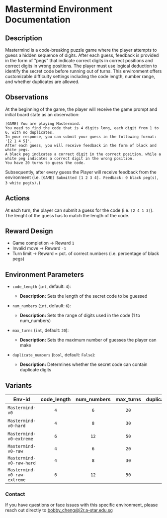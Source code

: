 # Mastermind Environment Documentation

## Description
Mastermind is a code-breaking puzzle game where the player attempts to guess a hidden sequence of digits. After each guess, feedback is provided in the form of "pegs" that indicate correct digits in correct positions and correct digits in wrong positions. The player must use logical deduction to identify the secret code before running out of turns. This environment offers customizable difficulty settings including the code length, number range, and whether duplicates are allowed.


## Observations
At the beginning of the game, the player will receive the game prompt and initial board state as an observation:
```plaintext
[GAME] You are playing Mastermind.
You need to find the code that is 4 digits long, each digit from 1 to 6, with no duplicates.
In your response, you can submit your guess in the following format: '[2 1 4 5]'.
After each guess, you will receive feedback in the form of black and white pegs.
A black peg indicates a correct digit in the correct position, while a white peg indicates a correct digit in the wrong position.
You have 20 turns to guess the code.
```
Subsequently, after every guess the Player will receive feedback from the environment (i.e. `[GAME] Submitted [1 2 3 4]. Feedback: 0 black peg(s), 3 white peg(s).`)

## Actions
At each turn, the player can submit a guess for the code (i.e. `[2 4 1 3]`). The lenght of the guess has to match the length of the code.


## Reward Design
- Game completion -> Reward `1`
- Invalid move -> Reward `-1`
- Turn limit -> Reward ∝ pct. of correct numbers (i.e. percentage of black pegs)


## Environment Parameters
- `code_length` (`int`, default: `4`):
  - **Description:** Sets the length of the secret code to be guessed

- `num_numbers` (`int`, default: `6`):
  - **Description:** Sets the range of digits used in the code (1 to num_numbers)

- `max_turns` (`int`, default: `20`):
  - **Description:** Sets the maximum number of guesses the player can make

- `duplicate_numbers` (`bool`, default: `False`):
  - **Description:** Determines whether the secret code can contain duplicate digits


## Variants
| Env-id                      | code_length | num_numbers | max_turns | duplicate_numbers |                Wrappers Used                     |
|-----------------------------|:-----------:|:-----------:|:---------:|:-----------------:|:-----------------------------------------------: |
| `Mastermind-v0`             | `4`         | `6`         | `20`      | `False`           |`LLMObservationWrapper`, `ActionFormattingWrapper`|
| `Mastermind-v0-hard`        | `4`         | `8`         | `30`      | `False`           |`LLMObservationWrapper`, `ActionFormattingWrapper`|
| `Mastermind-v0-extreme`     | `6`         | `12`        | `50`      | `True`            |`LLMObservationWrapper`, `ActionFormattingWrapper`|
| `Mastermind-v0-raw`         | `4`         | `6`         | `20`      | `False`           |`None`                                            |
| `Mastermind-v0-raw-hard`    | `4`         | `8`         | `30`      | `False`           |`None`                                            |
| `Mastermind-v0-raw-extreme` | `6`         | `12`        | `50`      | `True`            |`None`                                            |

### Contact
If you have questions or face issues with this specific environment, please reach out directly to bobby_cheng@i2r.a-star.edu.sg

